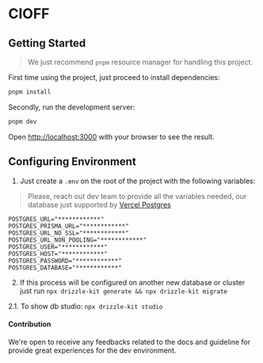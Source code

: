 # CIOFF

## Getting Started

> We just recommend `pnpm` resource manager for handling this project.

First time using the project, just proceed to install dependencies:

```sh
pnpm install
```

Secondly, run the development server:

```bash
pnpm dev
```

Open [http://localhost:3000](http://localhost:3000) with your browser to see the result.

## Configuring Environment

1. Just create a `.env` on the root of the project with the following variables:

> Please, reach out dev team to provide all the variables needed, our database just supported by [Vercel Postgres](https://vercel.com/docs/storage/vercel-postgres)

```
POSTGRES_URL="************"
POSTGRES_PRISMA_URL="************"
POSTGRES_URL_NO_SSL="************"
POSTGRES_URL_NON_POOLING="************"
POSTGRES_USER="************"
POSTGRES_HOST="************"
POSTGRES_PASSWORD="************"
POSTGRES_DATABASE="************"
```

2. If this process will be configured on another new database or cluster just run `npx drizzle-kit generate && npx drizzle-kit migrate`

2.1. To show db studio: `npx drizzle-kit studio`

#### Contribution

We're open to receive any feedbacks related to the docs and guideline for provide great experiences for the dev environment.
